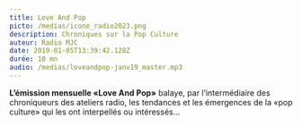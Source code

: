 ```yaml
---
title: Love And Pop
picto: /medias/icone_radio2023.png
description: Chroniques sur la Pop Culture
auteur: Radio MJC
date: 2019-01-05T13:39:42.128Z
durée: 10 mn
audio: /medias/loveandpop-janv19_master.mp3
---
```

**L’émission mensuelle «Love And Pop»** balaye, par l’intermédiaire des chroniqueurs des ateliers radio, les tendances et les émergences de la «pop culture» qui les ont interpellés ou intéressés...